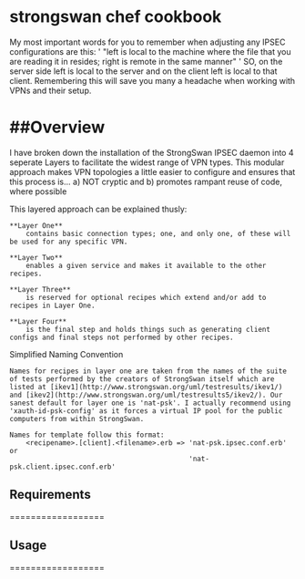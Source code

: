 # strongswan chef cookbook

My most important words for you to remember when adjusting any IPSEC configurations are this: 
	' "left is local to the machine where the file that you are reading it in resides; right is remote in the same manner" '
SO, on the server side left is local to the server and on the client left is local to that client. Remembering this will save you many a headache when working with VPNs and their setup.

##Overview
=================

I have broken down the installation of the StrongSwan IPSEC daemon into 4 seperate Layers to facilitate the widest range of VPN types. This modular approach makes VPN topologies a little easier to configure and ensures that this process is...
	a) NOT cryptic and 
	b) promotes rampant reuse of code, where possible

This layered approach can be explained thusly:

	**Layer One** 
		contains basic connection types; one, and only one, of these will be used for any specific VPN.

	**Layer Two** 
		enables a given service and makes it available to the other recipes.

	**Layer Three** 
		is reserved for optional recipes which extend and/or add to recipes in Layer One.

	**Layer Four** 
		is the final step and holds things such as generating client configs and final steps not performed by other recipes.

Simplified Naming Convention 

	Names for recipes in layer one are taken from the names of the suite of tests performed by the creators of StrongSwan itself which are listed at [ikev1](http://www.strongswan.org/uml/testresults/ikev1/) and [ikev2](http://www.strongswan.org/uml/testresults5/ikev2/). Our sanest default for layer one is 'nat-psk'. I actually recommend using 'xauth-id-psk-config' as it forces a virtual IP pool for the public computers from within StrongSwan.

	Names for template follow this format: 
		<recipename>.[client].<filename>.erb => 'nat-psk.ipsec.conf.erb' or
												'nat-psk.client.ipsec.conf.erb' 
	

## Requirements
==================

## Usage
==================

